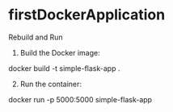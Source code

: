# firstDockerApplication

Rebuild and Run

1. Build the Docker image:

docker build -t simple-flask-app .


2. Run the container:

docker run -p 5000:5000 simple-flask-app

